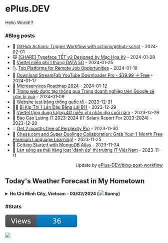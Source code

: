 # ePlus.DEV

Hello World!!!

### #Blog posts

- 🧰 [GitHub Actions: Trigger Workflow with actions/github-script](https://eplus.dev/github-actions-trigger-workflow-with-actionsgithub-script) - 2024-02-01 
- 😺 [[SHARE] Typeface TẾT v2 Designed by Mạc Họa Kỳ](https://eplus.dev/share-typeface-tet-v2-designed-by-mac-hoa-ky) - 2024-01-28 
- 🗽 [Viettel miễn phí 1 tháng DATA 5G](https://eplus.dev/viettel-mien-phi-1-thang-data-5g) - 2024-01-25 
- 🌜 [Top Platforms for Remote Job Opportunities](https://eplus.dev/top-platforms-for-remote-job-opportunities) - 2024-01-18 
- 📝 [Download StreamFab YouTube Downloader Pro - $39.99 -&gt; Free](https://eplus.dev/download-streamfab-youtube-downloader-pro-3999-free) - 2024-01-17 
- 🚀 [Microservices Roadmap 2024](https://eplus.dev/microservices-roadmap-2024) - 2024-01-12 
- 💼 [Trang web được tạo thông qua Trang doanh nghiệp trên Google sẽ sớm bị xoá](https://eplus.dev/trang-web-duoc-tao-thong-qua-trang-doanh-nghiep-tren-google-se-som-bi-xoa) - 2024-01-09 
- 🦣 [Website test băng thông quốc tế](https://eplus.dev/website-test-bang-thong-quoc-te) - 2023-12-31 
- 👨‍🏫 [Bí Kíp Thi 1 Lần Đậu Bằng Lái B11](https://eplus.dev/bi-kip-thi-1-lan-dau-bang-lai-b11) - 2023-12-29 
- 🔭 [Viettel tặng dung lượng 4G miễn phí nhân dịp cuối năm](https://eplus.dev/viettel-tang-dung-luong-4g-mien-phi-nhan-dip-cuoi-nam) - 2023-12-29 
- 🤡 [Báo Cáo Lương IT 2023-2024 &lpar;IT Salary Report For 2023-2024&rpar;](https://eplus.dev/bao-cao-luong-it-2023-2024-it-salary-report-for-2023-2024) - 2023-12-20 
- 💡 [Get 2 months free of Perplexity Pro](https://eplus.dev/get-2-months-free-of-perplexity-pro) - 2023-11-30 
- 🦣 [Chess.com and Super Duolingo Collaboration: Grab Your 1-Month Free Premium Language Learning!](https://eplus.dev/chesscom-and-super-duolingo-collaboration-grab-your-1-month-free-premium-language-learning) - 2023-11-25 
- 💪 [Getting Started with MongoDB Atlas](https://eplus.dev/getting-started-with-mongodb-atlas) - 2023-11-24 
- 🤡 [Làn sóng sa thải hàng loạt &#39;đánh úp&#39; thị trường IT Việt Nam](https://eplus.dev/lan-song-sa-thai-hang-loat-danh-up-thi-truong-it-viet-nam) - 2023-11-11 


<div align="right">
    Update by <a target="_blank" href="https://github.com/ePlus-DEV/blog-post-workflow">ePlus-DEV/blog-post-workflow</a>
</div>


## Today's Weather Forecast in My Hometown



<details>
    <summary><b>Ho Chi Minh City, Vietnam - 03/02/2024 (<img src="https://cdn.weatherapi.com/weather/64x64/day/113.png" /> Sunny)</b>
    </summary>

    
<table>
    <tr>
        <th>Hour</th>
        <td>00:00</td><td>01:00</td><td>02:00</td><td>03:00</td><td>04:00</td><td>05:00</td><td>06:00</td><td>07:00</td><td>08:00</td><td>09:00</td><td>10:00</td><td>11:00</td><td>12:00</td><td>13:00</td><td>14:00</td><td>15:00</td><td>16:00</td><td>17:00</td><td>18:00</td><td>19:00</td><td>20:00</td><td>21:00</td><td>22:00</td><td>23:00</td>
    </tr>
    <tr>
        <th>Weather</th>
        <td><img src="https://cdn.weatherapi.com/weather/64x64/night/113.png"></img></td><td><img src="https://cdn.weatherapi.com/weather/64x64/night/116.png"></img></td><td><img src="https://cdn.weatherapi.com/weather/64x64/night/113.png"></img></td><td><img src="https://cdn.weatherapi.com/weather/64x64/night/113.png"></img></td><td><img src="https://cdn.weatherapi.com/weather/64x64/night/113.png"></img></td><td><img src="https://cdn.weatherapi.com/weather/64x64/night/113.png"></img></td><td><img src="https://cdn.weatherapi.com/weather/64x64/night/113.png"></img></td><td><img src="https://cdn.weatherapi.com/weather/64x64/day/113.png"></img></td><td><img src="https://cdn.weatherapi.com/weather/64x64/day/113.png"></img></td><td><img src="https://cdn.weatherapi.com/weather/64x64/day/113.png"></img></td><td><img src="https://cdn.weatherapi.com/weather/64x64/day/113.png"></img></td><td><img src="https://cdn.weatherapi.com/weather/64x64/day/113.png"></img></td><td><img src="https://cdn.weatherapi.com/weather/64x64/day/113.png"></img></td><td><img src="https://cdn.weatherapi.com/weather/64x64/day/113.png"></img></td><td><img src="https://cdn.weatherapi.com/weather/64x64/day/113.png"></img></td><td><img src="https://cdn.weatherapi.com/weather/64x64/day/116.png"></img></td><td><img src="https://cdn.weatherapi.com/weather/64x64/day/113.png"></img></td><td><img src="https://cdn.weatherapi.com/weather/64x64/day/113.png"></img></td><td><img src="https://cdn.weatherapi.com/weather/64x64/night/113.png"></img></td><td><img src="https://cdn.weatherapi.com/weather/64x64/night/113.png"></img></td><td><img src="https://cdn.weatherapi.com/weather/64x64/night/113.png"></img></td><td><img src="https://cdn.weatherapi.com/weather/64x64/night/113.png"></img></td><td><img src="https://cdn.weatherapi.com/weather/64x64/night/113.png"></img></td><td><img src="https://cdn.weatherapi.com/weather/64x64/night/113.png"></img></td>
    </tr>
    <tr>
        <th>Condition</th>
        <td width="200px">Clear </td><td width="200px">Partly cloudy</td><td width="200px">Clear </td><td width="200px">Clear </td><td width="200px">Clear </td><td width="200px">Clear </td><td width="200px">Clear </td><td width="200px">Sunny</td><td width="200px">Sunny</td><td width="200px">Sunny</td><td width="200px">Sunny</td><td width="200px">Sunny</td><td width="200px">Sunny</td><td width="200px">Sunny</td><td width="200px">Sunny</td><td width="200px">Partly Cloudy </td><td width="200px">Sunny</td><td width="200px">Sunny</td><td width="200px">Clear </td><td width="200px">Clear </td><td width="200px">Clear </td><td width="200px">Clear </td><td width="200px">Clear </td><td width="200px">Clear </td>
    </tr>
    <tr>
        <th>Temperature</th>
        <td>24.7 °C</td><td>26 °C</td><td>24.1 °C</td><td>23.7 °C</td><td>23.3 °C</td><td>23.1 °C</td><td>22.8 °C</td><td>23.6 °C</td><td>25.8 °C</td><td>28.2 °C</td><td>30.8 °C</td><td>33 °C</td><td>34.7 °C</td><td>35.7 °C</td><td>36.5 °C</td><td>35.7 °C</td><td>32.8 °C</td><td>30.1 °C</td><td>27.6 °C</td><td>26.3 °C</td><td>25.6 °C</td><td>25.5 °C</td><td>25.3 °C</td><td>25.2 °C</td>
    </tr>
    <tr>
        <th>Wind</th>
        <td>14.4 kph</td><td>13 kph</td><td>11.5 kph</td><td>9.7 kph</td><td>7.6 kph</td><td>6.8 kph</td><td>3.6 kph</td><td>4.7 kph</td><td>6.1 kph</td><td>6.5 kph</td><td>5 kph</td><td>3.6 kph</td><td>2.2 kph</td><td>2.5 kph</td><td>0.7 kph</td><td>10.1 kph</td><td>23 kph</td><td>22.7 kph</td><td>22.3 kph</td><td>21.6 kph</td><td>21.2 kph</td><td>19.1 kph</td><td>17.6 kph</td><td>16.2 kph</td>
    </tr>
</table>


<div align="right">
    Updated at: 2024-02-02T17:10:09Z - by <a target="_blank"
        href="https://github.com/ePlus-DEV/weather-forecast">ePlus-DEV/weather-forecast</a>
</div>
</details>


### #Stats

[![Image of counter](https://github.com/ePlus-DEV/view-counter/blob/main/svg/685088620/badge.svg)](https://github.com/ePlus-DEV/view-counter/blob/main/readme/685088620/week.md)

![](https://komarev.com/ghpvc/?username=ePlus-DEV&style=for-the-badge)
